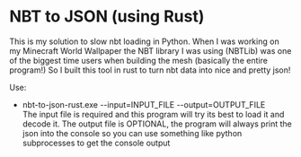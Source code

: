 # NBT to JSON (using Rust)

This is my solution to slow nbt loading in Python. When I was working on my Minecraft World Wallpaper the NBT library I was using (NBTLib) was one of the biggest time users when building the mesh (basically the entire program!) So I built this tool in rust to turn nbt data into nice and pretty json!  

Use:  

- nbt-to-json-rust.exe --input=INPUT_FILE --output=OUTPUT_FILE  
The input file is required and this program will try its best to load it and decode it.
The output file is OPTIONAL, the program will always print the json into the console so you can use something like python subprocesses to get the console output